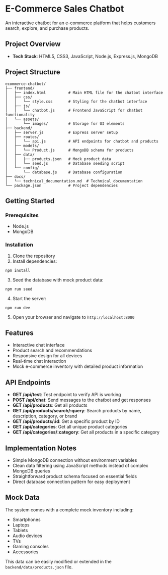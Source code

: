 # E-Commerce Sales Chatbot

An interactive chatbot for an e-commerce platform that helps customers search, explore, and purchase products.

## Project Overview

- **Tech Stack**: HTML5, CSS3, JavaScript, Node.js, Express.js, MongoDB

## Project Structure

```
ecommerce-chatbot/
├── frontend/
│   ├── index.html          # Main HTML file for the chatbot interface
│   ├── css/
│   │   └── style.css       # Styling for the chatbot interface
│   ├── js/
│   │   └── chatbot.js      # Frontend JavaScript for chatbot functionality
│   └── assets/
│       └── images/         # Storage for UI elements
├── backend/
│   ├── server.js           # Express server setup
│   ├── routes/
│   │   └── api.js          # API endpoints for chatbot and products
│   ├── models/
│   │   └── Product.js      # MongoDB schema for products
│   ├── data/
│   │   ├── products.json   # Mock product data
│   │   └── seed.js         # Database seeding script
│   └── config/
│       └── database.js     # Database configuration
├── docs/
│   └── technical_documentation.md  # Technical documentation
└── package.json            # Project dependencies
```

## Getting Started

### Prerequisites

- Node.js
- MongoDB

### Installation

1. Clone the repository
2. Install dependencies:

```
npm install
```

3. Seed the database with mock product data:

```
npm run seed
```

4. Start the server:

```
npm run dev
```

5. Open your browser and navigate to `http://localhost:8080`

## Features

- Interactive chat interface
- Product search and recommendations
- Responsive design for all devices
- Real-time chat interaction
- Mock e-commerce inventory with detailed product information

## API Endpoints

- **GET /api/test**: Test endpoint to verify API is working
- **POST /api/chat**: Send messages to the chatbot and get responses
- **GET /api/products**: Get all products
- **GET /api/products/search/:query**: Search products by name, description, category, or brand
- **GET /api/products/:id**: Get a specific product by ID
- **GET /api/categories**: Get all unique product categories
- **GET /api/categories/:category**: Get all products in a specific category

## Implementation Notes

- Simple MongoDB connection without environment variables
- Clean data filtering using JavaScript methods instead of complex MongoDB queries
- Straightforward product schema focused on essential fields
- Direct database connection pattern for easy deployment

## Mock Data

The system comes with a complete mock inventory including:

- Smartphones
- Laptops
- Tablets
- Audio devices
- TVs
- Gaming consoles
- Accessories

This data can be easily modified or extended in the `backend/data/products.json` file.
